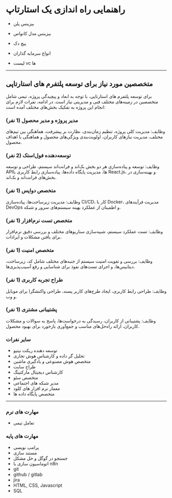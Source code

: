 # راهنمایی راه اندازی یک استارتاپ

- بیزینس پلن

- بیزینس مدل کانواس

- پیچ دک

- انواع سرمایه گذاران

- لیست vc ها

---

## متخصصین مورد نیاز برای توسعه پلتفرم های استارتاپی
برای توسعه پلتفرم های استارتاپی، با توجه به ابعاد و پیچیدگی پروژه، تیمی شامل متخصصین در زمینه‌های مختلف فنی و مدیریتی نیاز است. در ادامه، نفرات لازم برای انجام این پروژه به تفکیک بخش‌های مختلف آمده است:

### مدیر پروژه و مدیر محصول (1 نفر)
وظایف: مدیریت کلی پروژه، تنظیم زمان‌بندی، نظارت بر پیشرفت، هماهنگی بین تیم‌های مختلف، مدیریت نیازهای کاربران، اولویت‌بندی ویژگی‌های محصول و هماهنگی با اهداف محصول.

### توسعه‌دهنده فول‌استک (2 نفر)
وظایف: توسعه و پیاده‌سازی هر دو بخش بک‌اند و فرانت‌اند سیستم، طراحی و توسعه API‌ها، مدیریت پایگاه داده‌ها، پیاده‌سازی رابط کاربری با React.js، و بهینه‌سازی در بخش‌های فرانت‌اند و بک‌اند.

### متخصص دواپس (1 نفر)
وظایف: مدیریت زیرساخت‌ها، پیاده‌سازی CI/CD، کار با Docker، مدیریت فرآیندهای DevOps و اطمینان از عملکرد بهینه سیستم‌های سرور و شبکه.

### متخصص تست نرم‌افزار (1 نفر)
وظایف: تست عملکرد سیستم، شبیه‌سازی سناریوهای مختلف و بررسی دقیق نرم‌افزار برای یافتن مشکلات و ایرادات.

### متخصص امنیت (1 نفر)
وظایف: بررسی و تقویت امنیت سیستم از جنبه‌های مختلف شامل کد، زیرساخت، دیتابیس‌ها، و اجرای تست‌های نفوذ برای شناسایی و رفع آسیب‌پذیری‌ها.

### طراح تجربه کاربری (1 نفر)
وظایف: طراحی رابط کاربری، ایجاد طرح‌های کاربر پسند، طراحی واکنشگرا برای موبایل و وب.

### پشتیبانی مشتری (1 نفر)
وظایف: پشتیبانی از کاربران، رسیدگی به درخواست‌ها، پاسخ به سوالات و مشکلات کاربران، ارائه راه‌حل‌های مناسب و جمع‌آوری بازخورد برای بهبود محصول.

###  سایر نفرات
- توسعه دهنده ریکت نیتیو
- تحلیل گر داده و کارشناس هوش تجاری
- متخصص هوش مصنوعی و یادگیری ماشین
- طراح سایت
- کارشناس دیجیتال مارکتینگ
- متخصص سئو
- مدیر شبکه های اجتماعی
- معمار نرم افزار های کلود
- متخصص پایگاه داده ها

---

### مهارت های نرم
- تعامل تیمی


### مهارت های پایه
- پرامپ نویسی
- مستند سازی
- جستجو در گوگل و حل مشکل
- اتوماسیون سازی با n8n
- git
- github / gitlab
- jira
- HTML, CSS, Javascript
- SQL